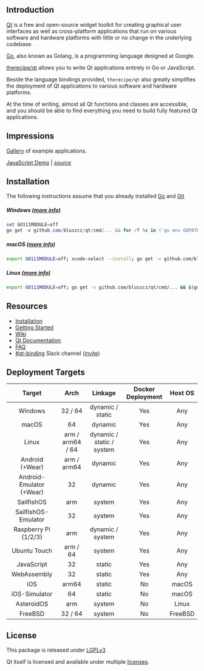 Introduction
------------

[Qt](https://en.wikipedia.org/wiki/Qt_(software)) is a free and open-source widget toolkit for creating graphical user interfaces as well as cross-platform applications that run on various software and hardware platforms with little or no change in the underlying codebase.

[Go](https://en.wikipedia.org/wiki/Go_(programming_language)), also known as Golang, is a programming language designed at Google.

[therecipe/qt](https://github.com/bluszcz/cutego) allows you to write Qt applications entirely in Go or JavaScript.

Beside the language bindings provided, `therecipe/qt` also greatly simplifies the deployment of Qt applications to various software and hardware platforms.

At the time of writing, almost all Qt functions and classes are accessible, and you should be able to find everything you need to build fully featured Qt applications.

Impressions
-----------

[Gallery](https://github.com/bluszcz/cutego/wiki/Gallery) of example applications.

[JavaScript Demo](https://therecipe.github.io/entry) | *[source](https://github.com/therecipe/entry)*

Installation
------------

The following instructions assume that you already installed [Go](https://golang.org/dl/) and [Git](https://git-scm.com/downloads)

##### Windows [(more info)](https://github.com/bluszcz/cutego/wiki/Installation-on-Windows)

```powershell
set GO111MODULE=off
go get -v github.com/bluszcz/qt/cmd/... && for /f %v in ('go env GOPATH') do %v\bin\qtsetup test && %v\bin\qtsetup -test=false
```

##### macOS [(more info)](https://github.com/bluszcz/cutego/wiki/Installation-on-macOS)

```bash
export GO111MODULE=off; xcode-select --install; go get -v github.com/bluszcz/qt/cmd/... && $(go env GOPATH)/bin/qtsetup test && $(go env GOPATH)/bin/qtsetup -test=false
```

##### Linux [(more info)](https://github.com/bluszcz/cutego/wiki/Installation-on-Linux)

```bash
export GO111MODULE=off; go get -v github.com/bluszcz/qt/cmd/... && $(go env GOPATH)/bin/qtsetup test && $(go env GOPATH)/bin/qtsetup -test=false
```

Resources
---------

-	[Installation](https://github.com/bluszcz/cutego/wiki/Installation)
-	[Getting Started](https://github.com/bluszcz/cutego/wiki/Getting-Started)
-	[Wiki](https://github.com/bluszcz/cutego/wiki)
-	[Qt Documentation](https://doc.qt.io/qt-5/classes.html)
-	[FAQ](https://github.com/bluszcz/cutego/wiki/FAQ)
-	[#qt-binding](https://gophers.slack.com/messages/qt-binding/details) Slack channel ([invite](https://invite.slack.golangbridge.org)\)

Deployment Targets
------------------

| Target                   | Arch             | Linkage                   | Docker Deployment | Host OS |
|:------------------------:|:----------------:|:-------------------------:|:-----------------:|:-------:|
|         Windows          |     32 / 64      |     dynamic / static      |        Yes        |   Any   |
|          macOS           |        64        |          dynamic          |        Yes        |   Any   |
|          Linux           | arm / arm64 / 64 | dynamic / static / system |        Yes        |   Any   |
|     Android (+Wear)      |   arm / arm64    |          dynamic          |        Yes        |   Any   |
| Android-Emulator (+Wear) |        32        |          dynamic          |        Yes        |   Any   |
|        SailfishOS        |       arm        |          system           |        Yes        |   Any   |
|   SailfishOS-Emulator    |        32        |          system           |        Yes        |   Any   |
|   Raspberry Pi (1/2/3)   |       arm        |     dynamic / system      |        Yes        |   Any   |
|       Ubuntu Touch       |     arm / 64     |          system           |        Yes        |   Any   |
|        JavaScript        |        32        |          static           |        Yes        |   Any   |
|       WebAssembly        |        32        |          static           |        Yes        |   Any   |
|           iOS            |      arm64       |          static           |        No         |  macOS  |
|      iOS-Simulator       |        64        |          static           |        No         |  macOS  |
|        AsteroidOS        |       arm        |          system           |        No         |  Linux  |
|         FreeBSD          |     32 / 64      |          system           |        No         | FreeBSD |

License
-------

This package is released under [LGPLv3](https://opensource.org/licenses/LGPL-3.0)

Qt itself is licensed and available under multiple [licenses](https://www.qt.io/licensing).
